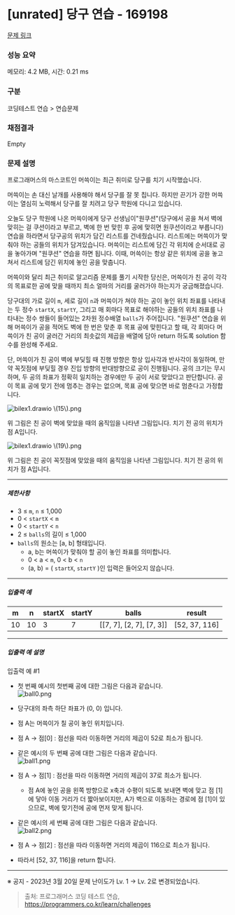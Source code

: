 # [unrated] 당구 연습 - 169198 

[문제 링크](https://school.programmers.co.kr/learn/courses/30/lessons/169198) 

### 성능 요약

메모리: 4.2 MB, 시간: 0.21 ms

### 구분

코딩테스트 연습 > 연습문제

### 채점결과

Empty

### 문제 설명

<p>프로그래머스의 마스코트인 머쓱이는 최근 취미로 당구를 치기 시작했습니다. </p>

<p>머쓱이는 손 대신 날개를 사용해야 해서 당구를 잘 못 칩니다. 하지만 끈기가 강한 머쓱이는 열심히 노력해서 당구를 잘 치려고 당구 학원에 다니고 있습니다.</p>

<p>오늘도 당구 학원에 나온 머쓱이에게 당구 선생님이"원쿠션"(당구에서 공을 쳐서 벽에 맞히는 걸 쿠션이라고 부르고, 벽에 한 번 맞힌 후 공에 맞히면 원쿠션이라고 부릅니다) 연습을 하라면서 당구공의 위치가 담긴 리스트를 건네줬습니다. 리스트에는 머쓱이가 맞춰야 하는 공들의 위치가 담겨있습니다. 머쓱이는 리스트에 담긴 각 위치에 순서대로 공을 놓아가며 "원쿠션" 연습을 하면 됩니다. 이때, 머쓱이는 항상 같은 위치에 공을 놓고 쳐서 리스트에 담긴 위치에 놓인 공을 맞춥니다. </p>

<p>머쓱이와 달리 최근 취미로 알고리즘 문제를 풀기 시작한 당신은, 머쓱이가 친 공이 각각의 목표로한 공에 맞을 때까지 최소 얼마의 거리를 굴러가야 하는지가 궁금해졌습니다.</p>

<p>당구대의 가로 길이 <code>m</code>, 세로 길이 <code>n</code>과 머쓱이가 쳐야 하는 공이 놓인 위치 좌표를 나타내는 두 정수 <code>startX</code>, <code>startY</code>, 그리고 매 회마다 목표로 해야하는 공들의 위치 좌표를 나타내는 정수 쌍들이 들어있는 2차원 정수배열 <code>balls</code>가 주어집니다. "원쿠션" 연습을 위해 머쓱이가 공을 적어도 벽에 한 번은 맞춘 후 목표 공에 맞힌다고 할 때, 각 회마다 머쓱이가 친 공이 굴러간 거리의 최솟값의 제곱을 배열에 담아 return 하도록 solution 함수를 완성해 주세요.</p>

<p>단, 머쓱이가 친 공이 벽에 부딪힐 때 진행 방향은 항상 입사각과 반사각이 동일하며, 만약 꼭짓점에 부딪힐 경우 진입 방향의 반대방향으로 공이 진행됩니다. 공의 크기는 무시하며, 두 공의 좌표가 정확히 일치하는 경우에만 두 공이 서로 맞았다고 판단합니다. 공이 목표 공에 맞기 전에 멈추는 경우는 없으며, 목표 공에 맞으면 바로 멈춘다고 가정합니다.</p>

<p><img src="https://grepp-programmers.s3.ap-northeast-2.amazonaws.com/files/production/7eeef483-ac96-43ed-8453-2eae7a9589ee/bilex1.drawio%20%2815%29.png" title="" alt="bilex1.drawio \(15\).png"></p>

<p>위 그림은 친 공이 벽에 맞았을 때의 움직임을 나타낸 그림입니다. 치기 전 공의 위치가 점 A입니다.</p>

<p><img src="https://grepp-programmers.s3.ap-northeast-2.amazonaws.com/files/production/10b87f8d-9c76-4e38-acb9-457c5403150d/bilex1.drawio%20%2819%29.png" title="" alt="bilex1.drawio \(19\).png"></p>

<p>위 그림은 친 공이 꼭짓점에 맞았을 때의 움직임을 나타낸 그림입니다. 치기 전 공의 위치가 점 A입니다.</p>

<hr>

<h5>제한사항</h5>

<ul>
<li>3 ≤ <code>m</code>, <code>n</code> ≤ 1,000</li>
<li>0 &lt; <code>startX</code> &lt; <code>m</code></li>
<li>0 &lt; <code>startY</code> &lt; <code>n</code></li>
<li>2 ≤ <code>balls</code>의 길이 ≤ 1,000</li>
<li><code>balls</code>의 원소는 [a, b] 형태입니다.

<ul>
<li>a, b는 머쓱이가 맞춰야 할 공이 놓인 좌표를 의미합니다.</li>
<li>0 &lt; a &lt; <code>m</code>, 0 &lt; b &lt; <code>n</code></li>
<li>(a, b) = ( <code>startX</code>, <code>startY</code> )인 입력은 들어오지 않습니다.</li>
</ul></li>
</ul>

<hr>

<h5>입출력 예</h5>
<table class="table">
        <thead><tr>
<th>m</th>
<th>n</th>
<th>startX</th>
<th>startY</th>
<th>balls</th>
<th>result</th>
</tr>
</thead>
        <tbody><tr>
<td>10</td>
<td>10</td>
<td>3</td>
<td>7</td>
<td>[[7, 7], [2, 7], [7, 3]]</td>
<td>[52, 37, 116]</td>
</tr>
</tbody>
      </table>
<hr>

<h5>입출력 예 설명</h5>

<p>입출력 예 #1</p>

<ul>
<li><p>첫 번째 예시의 첫번째 공에 대한 그림은 다음과 같습니다.<br>
<img src="https://grepp-programmers.s3.ap-northeast-2.amazonaws.com/files/production/b6cbbb94-c530-4ce6-83bf-3340fe140b19/ball0.png" title="" alt="ball0.png"></p></li>
<li><p>당구대의 좌측 하단 좌표가 (0, 0) 입니다. </p></li>
<li><p>점 A는 머쓱이가 칠 공이 놓인 위치입니다.</p></li>
<li><p>점 A → 점[0] : 점선을 따라 이동하면 거리의 제곱이 52로 최소가 됩니다.</p></li>
<li><p>같은 예시의 두 번째 공에 대한 그림은 다음과 같습니다.<br>
<img src="https://grepp-programmers.s3.ap-northeast-2.amazonaws.com/files/production/abd94a34-92b4-4143-934c-4e2de3065558/ball1.png" title="" alt="ball1.png"></p></li>
<li><p>점 A → 점[1] : 점선을 따라 이동하면 거리의 제곱이 37로 최소가 됩니다.</p>

<ul>
<li>점 A에 놓인 공을 왼쪽 방향으로 x축과 수평이 되도록 보내면 벽에 맞고 점 [1]에 닿아 이동 거리가 더 짧아보이지만, A가 벽으로 이동하는 경로에 점 [1]이 있으므로, 벽에 맞기전에 공에 먼저 맞게 됩니다.</li>
</ul></li>
<li><p>같은 예시의 세 번째 공에 대한 그림은 다음과 같습니다.<br>
<img src="https://grepp-programmers.s3.ap-northeast-2.amazonaws.com/files/production/752d0b95-856f-40fc-85a1-e39d207e0075/ball2.png" title="" alt="ball2.png"></p></li>
<li><p>점 A → 점[2] : 점선을 따라 이동하면 거리의 제곱이 116으로 최소가 됩니다.</p></li>
<li><p>따라서 [52, 37, 116]을 return 합니다.</p></li>
</ul>

<hr>

<p>※ 공지 - 2023년 3월 20일 문제 난이도가 Lv. 1 → Lv. 2로 변경되었습니다.</p>


> 출처: 프로그래머스 코딩 테스트 연습, https://programmers.co.kr/learn/challenges